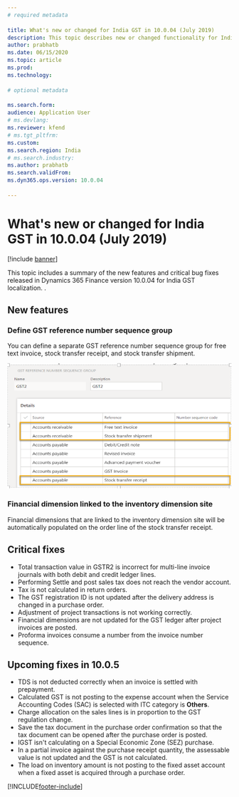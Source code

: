 ```yaml
---
# required metadata

title: What's new or changed for India GST in 10.0.04 (July 2019)
description: This topic describes new or changed functionality for India GST features released in Dynamics 365 Finance version 10.0.04.
author: prabhatb
ms.date: 06/15/2020
ms.topic: article
ms.prod: 
ms.technology: 

# optional metadata

ms.search.form: 
audience: Application User
# ms.devlang: 
ms.reviewer: kfend
# ms.tgt_pltfrm: 
ms.custom: 
ms.search.region: India
# ms.search.industry: 
ms.author: prabhatb
ms.search.validFrom: 
ms.dyn365.ops.version: 10.0.04

---
```


# What's new or changed for India GST in 10.0.04 (July 2019)

[!include [banner](../includes/banner.md)]

This topic includes a summary of the new features and critical bug fixes released in Dynamics 365 Finance version 10.0.04 for India GST localization. 
.

## New features
### Define GST reference number sequence group

You can define a separate GST reference number sequence group for free text invoice, stock transfer receipt, and stock transfer shipment. 
 
 ![GST reference number sequence groups.](media/GST-reference-number-sequence-group-1-10-0-04.PNG)
 
### Financial dimension linked to the inventory dimension site 
Financial dimensions that are linked to the inventory dimension site will be automatically populated on the order line of the stock transfer receipt. 

## Critical fixes 

- Total transaction value in GSTR2 is incorrect for multi-line invoice journals with both debit and credit ledger lines.
-	Performing Settle and post sales tax does not reach the vendor account.
-	Tax is not calculated in return orders.
-	The GST registration ID is not updated after the delivery address is changed in a purchase order.
-	Adjustment of project transactions is not working correctly.
-	Financial dimensions are not updated for the GST ledger after project invoices are posted.
-	Proforma invoices consume a number from the invoice number sequence.


## Upcoming fixes in 10.0.5 

- TDS is not deducted correctly when an invoice is settled with prepayment.
-	Calculated GST is not posting to the expense account when the Service Accounting Codes (SAC) is selected with ITC category is **Others**.
-	Charge allocation on the sales lines is in proportion to the GST regulation change.
-	Save the tax document in the purchase order confirmation so that the tax document can be opened after the purchase order is posted.
-	IGST isn't calculating on a Special Economic Zone (SEZ) purchase.
-	In a partial invoice against the purchase receipt quantity, the assessable value is not updated and the GST is not calculated. 
-	The load on inventory amount is not posting to the fixed asset account when a fixed asset is acquired through a purchase order.


[!INCLUDE[footer-include](../../includes/footer-banner.md)]